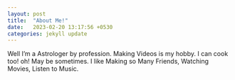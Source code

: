 ```yaml
---
layout: post
title:  "About Me!"
date:   2023-02-20 13:17:56 +0530
categories: jekyll update
---
```



Well I’m a Astrologer by profession. Making Videos is my hobby. I can cook too! oh! May be sometimes. I like Making so Many Friends, Watching Movies, Listen to Music.
